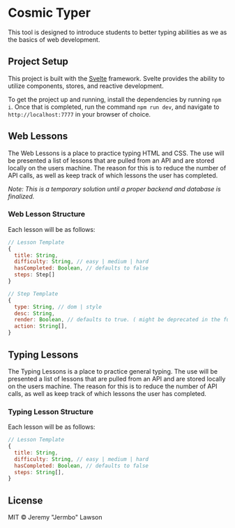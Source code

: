 # Cosmic Typer

This tool is designed to introduce students to better typing abilities as we as the basics of web development.

## Project Setup

This project is built with the [Svelte](https://svelte.dev) framework. Svelte provides the ability to utilize components, stores, and reactive development.

To get the project up and running, install the dependencies by running `npm i`. Once that is completed, run the command `npm run dev`, and navigate to `http://localhost:7777` in your browser of choice.

## Web Lessons

The Web Lessons is a place to practice typing HTML and CSS. The use will be presented a list of lessons that are pulled from an API and are stored locally on the users machine. The reason for this is to reduce the number of API calls, as well as keep track of which lessons the user has completed.

_Note: This is a temporary solution until a proper backend and database is finalized._

### Web Lesson Structure

Each lesson will be as follows:

```JavaScript
// Lesson Template
{
  title: String,
  difficulty: String, // easy | medium | hard
  hasCompleted: Boolean, // defaults to false
  steps: Step[]
}

// Step Template
{
  type: String, // dom | style
  desc: String,
  render: Boolean, // defaults to true. ( might be deprecated in the future. )
  action: String[],
}
```

## Typing Lessons

The Typing Lessons is a place to practice general typing. The use will be presented a list of lessons that are pulled from an API and are stored locally on the users machine. The reason for this is to reduce the number of API calls, as well as keep track of which lessons the user has completed.

### Typing Lesson Structure

Each lesson will be as follows:

```JavaScript
// Lesson Template
{
  title: String,
  difficulty: String, // easy | medium | hard
  hasCompleted: Boolean, // defaults to false
  steps: String[],
}
```

## License

MIT &copy; Jeremy "Jermbo" Lawson

